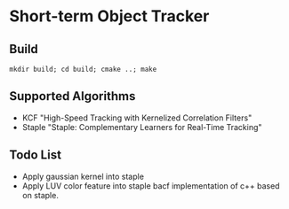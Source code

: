 Short-term Object Tracker
====

## Build
```
mkdir build; cd build; cmake ..; make 
```

## Supported Algorithms

* KCF "High-Speed Tracking with Kernelized Correlation Filters"
* Staple "Staple: Complementary Learners for Real-Time Tracking"

## Todo List

* Apply gaussian kernel into staple
* Apply LUV color feature into staple
bacf implementation of c++ based on staple. 
